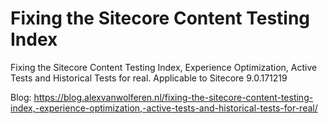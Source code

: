 # Fixing the Sitecore Content Testing Index
Fixing the Sitecore Content Testing Index, Experience Optimization, Active Tests and Historical Tests for real.
Applicable to Sitecore 9.0.171219

Blog: https://blog.alexvanwolferen.nl/fixing-the-sitecore-content-testing-index,-experience-optimization,-active-tests-and-historical-tests-for-real/

